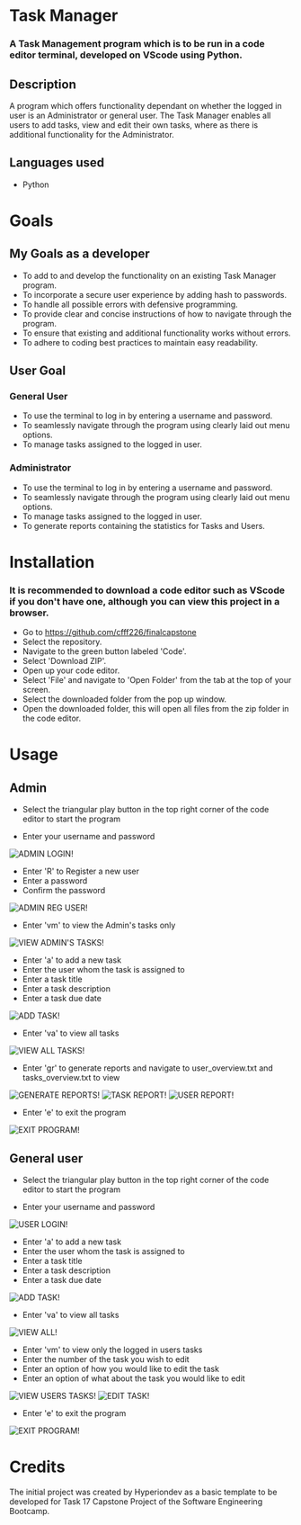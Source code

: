 # Task Manager

### A Task Management program which is to be run in a code editor terminal, developed on VScode using Python.

## Description

A program which offers functionality dependant on whether the logged in user is an Administrator or general user.
The Task Manager enables all users to add tasks, view and edit their own tasks, where as there is additional functionality
for the Administrator.

## Languages used

* Python

# Goals

## My Goals as a developer

* To add to and develop the functionality on an existing Task Manager program.
* To incorporate a secure user experience by adding hash to passwords.
* To handle all possible errors with defensive programming.
* To provide clear and concise instructions of how to navigate through the program.
* To ensure that existing and additional functionality works without errors.
* To adhere to coding best practices to maintain easy readability.

## User Goal

### General User

* To use the terminal to log in by entering a username and password.
* To seamlessly navigate through the program using clearly laid out menu options.
* To manage tasks assigned to the logged in user.

### Administrator

* To use the terminal to log in by entering a username and password.
* To seamlessly navigate through the program using clearly laid out menu options.
* To manage tasks assigned to the logged in user.
* To generate reports containing the statistics for Tasks and Users.


# Installation

### It is recommended to download a code editor such as VScode if you don't have one, although you can view this project in a browser.
* Go to https://github.com/cfff226/finalcapstone
* Select the repository.
* Navigate to the green button labeled 'Code'.
* Select 'Download ZIP'.
* Open up your code editor.
* Select 'File' and navigate to 'Open Folder' from the tab at the top of your screen.
* Select the downloaded folder from the pop up window.
* Open the downloaded folder, this will open all files from the zip folder in the code editor.

# Usage

## Admin

* Select the triangular play button in the top right corner of the code editor to start the program

* Enter your username and password

![ADMIN LOGIN!](task_manager.png/admin-login.png)


* Enter 'R' to Register a new user
* Enter a password
* Confirm the password

![ADMIN REG USER!](task_manager.png/admin-reg-user.png)


* Enter 'vm' to view the Admin's tasks only

![VIEW ADMIN'S TASKS!](task_manager.png/admin-view-m.png)


* Enter 'a' to add a new task
* Enter the user whom the task is assigned to
* Enter a task title
* Enter a task description
* Enter a task due date

![ADD TASK!](task_manager.png/admin-add-task.png)


* Enter 'va' to view all tasks

![VIEW ALL TASKS!](task_manager.png/admin-view-all.png)


* Enter 'gr' to generate reports and navigate to user_overview.txt and tasks_overview.txt to view

![GENERATE REPORTS!](task_manager.png/admin-reports.png)
![TASK REPORT!](task_manager.png/admin-reports.png)
![USER REPORT!](task_manager.png/admin-user-report.png)


* Enter 'e' to exit the program

![EXIT PROGRAM!](task_manager.png/admin-exit.png)


## General user

* Select the triangular play button in the top right corner of the code editor to start the program

* Enter your username and password

![USER LOGIN!](task_manager.png/user-login.png)


* Enter 'a' to add a new task
* Enter the user whom the task is assigned to
* Enter a task title
* Enter a task description
* Enter a task due date

![ADD TASK!](task_manager.png/user-add-task.png)


* Enter 'va' to view all tasks

![VIEW ALL!](task_manager.png/user-view-all.png)


* Enter 'vm' to view only the logged in users tasks
* Enter the number of the task you wish to edit
* Enter an option of how you would like to edit the task
* Enter an option of what about the task you would like to edit

![VIEW USERS TASKS!](task_manager.png/user-view-m-1.png)
![EDIT TASK!](task_manager.png/user-edit-task.png)


* Enter 'e' to exit the program

![EXIT PROGRAM!](task_manager.png/user-exit.png)


# Credits

The initial project was created by Hyperiondev as a basic template to be developed for Task 17 Capstone Project of the Software Engineering Bootcamp. 

